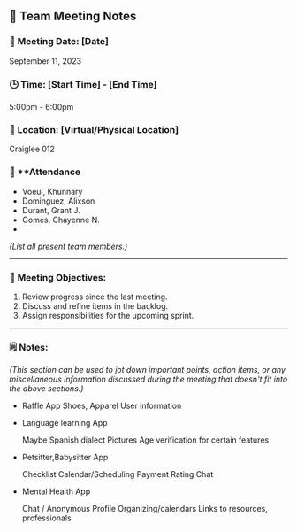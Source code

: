 ## 📝 **Team Meeting Notes**

### 📅 **Meeting Date**: [Date]
September 11, 2023 

### 🕒 **Time**: [Start Time] - [End Time]
5:00pm - 6:00pm 

### 📍 **Location**: [Virtual/Physical Location]
Craiglee 012

### 📣 **Attendance
- Voeul, Khunnary
- Dominguez, Alixson
- Durant, Grant J.
- Gomes, Chayenne N.
- 
*(List all present team members.)*

---

### 🎯 **Meeting Objectives**:

1. Review progress since the last meeting.
2. Discuss and refine items in the backlog.
3. Assign responsibilities for the upcoming sprint.

---

### 🗒️ **Notes**:

*(This section can be used to jot down important points, action items, or any miscellaneous information discussed during the meeting that doesn't fit into the above sections.)*

- Raffle App
  Shoes, Apparel
  User information

- Language learning App
  
  Maybe Spanish dialect
  Pictures
  Age verification for certain features
  
- Petsitter,Babysitter App
  
  Checklist
  Calendar/Scheduling
  Payment
  Rating
  Chat

- Mental Health App
  
  Chat / Anonymous
  Profile
  Organizing/calendars
  Links to resources, professionals 
